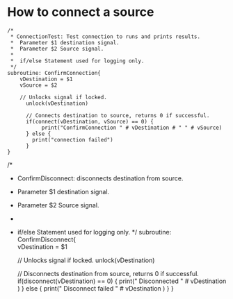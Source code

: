 # How to connect a source
```
/*
 * ConnectionTest: Test connection to runs and prints results.
 * 	Parameter $1 destination signal.
 * 	Parameter $2 Source signal.
 *
 *	if/else Statement used for logging only. 
 */
subroutine: ConfirmConnection{
    vDestination = $1
    vSource = $2
    
    // Unlocks signal if locked.
      unlock(vDestination) 
    
      // Connects destination to source, returns 0 if successful.
      if(connect(vDestination, vSource) == 0) {
           print("ConfirmConnection " # vDestination # " " # vSource)
      } else {
        print("connection failed")
      }
}
```

/*
 * ConfirmDisconnect: disconnects destination from source.
 * 	Parameter $1 destination signal.
 * 	Parameter $2 Source signal.
 *
 *	if/else Statement used for logging only. 
 */
subroutine: ConfirmDisconnect{    
    vDestination = $1

      // Unlocks signal if locked.
      unlock(vDestination) 

      // Disconnects destination from source, returns 0 if successful.
      if(disconnect(vDestination) == 0) {
        print("    Disconnected " # vDestination )
     } else {
        print("    Disconnect failed " # vDestination )
    }
} 
```
